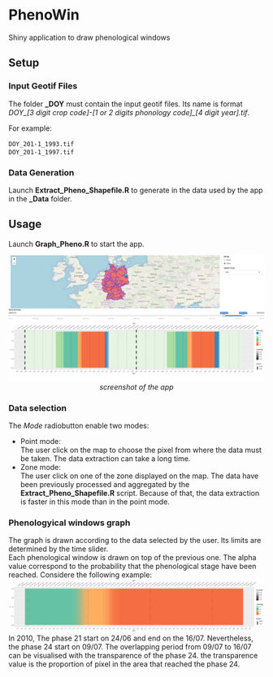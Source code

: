 <style>
img + em { display: block; text-align: center;}
</style>
# PhenoWin
Shiny application to draw phenological windows  

## Setup
### Input Geotif Files
The folder **_DOY** must contain the input geotif files. Its name is format
*DOY_[3 digit crop code]-[1 or 2 digits phonology code]_[4 digit year].tif*.

For example:

```
DOY_201-1_1993.tif
DOY_201-1_1997.tif
```
### Data Generation
Launch **Extract_Pheno_Shapefile.R** to generate in the data used by the app in
the **_Data** folder.
## Usage
Launch **Graph_Pheno.R** to start the app.

![dashboard](_Images/Dashboard.png)
*screenshot of the app*
### Data selection

The *Mode* radiobutton enable two modes:
+ Point mode:  
  The user click on the map to choose the pixel from where the data must be taken.
  The data extraction can take a long time.
+ Zone mode:  
  The user click on one of the zone displayed on the map. The data have been previously processed and aggregated by the **Extract_Pheno_Shapefile.R** script. Because of that, the
  data extraction is faster in this mode than in the point mode.

### Phenologyical windows graph
The graph is drawn according to the data selected by the user. Its limits are
determined by the time slider.  
Each phenological window is drawn on top of the previous one. The alpha value
correspond to the probability that the phenological stage have been reached.
Considere the following example:
![dashboard](_Images/graph_example.png)
In 2010, The phase 21 start on 24/06 and end on the 16/07. Nevertheless, the
phase 24 start on 09/07. The overlapping period from 09/07 to 16/07 can be
visualised with the transparence of the phase 24. the transparence value is
the proportion of pixel in the area that reached the phase 24.

